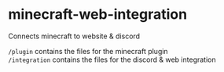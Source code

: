 # minecraft-web-integration
Connects minecraft to website &amp; discord

`/plugin` contains the files for the minecraft plugin  
`/integration` contains the files for the discord & web integration